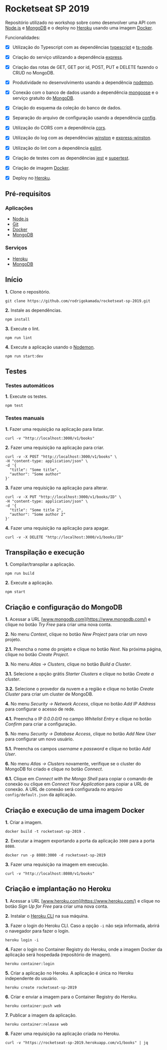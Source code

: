 # Rocketseat SP 2019

Repositório utilizado no workshop sobre como desenvolver uma API com [Node.js](https://nodejs.org/) e [MongoDB](https://www.mongodb.com/) e o deploy no [Heroku](https://www.heroku.com/) usando uma imagem [Docker](https://www.docker.com/).


Funcionalidades:

- [x] Utilização do Typescript com as dependências [typescript](https://www.npmjs.com/package/typescript) e [ts-node](https://www.npmjs.com/package/ts-node).
- [x] Criação do serviço utilizando a dependência [express](https://www.npmjs.com/package/express).
- [x] Criação das rotas de GET, GET por id, POST, PUT e DELETE fazendo o CRUD no MongoDB.
- [x] Produtividade no desenvolvimento usando a dependência [nodemon](https://www.npmjs.com/package/nodemon).
- [x] Conexão com o banco de dados usando a dependência [mongoose](https://www.npmjs.com/package/mongoose) e o serviço gratuito do [MongoDB](#criação-e-configuração-do-mongodb).
- [x] Criação do esquema da coleção do banco de dados.
- [x] Separação do arquivo de configuração usando a dependência [config](https://www.npmjs.com/package/config).
- [x] Utilização do CORS com a dependência [cors](https://www.npmjs.com/package/cors).
- [x] Utilização do log com as dependências [winston](https://www.npmjs.com/package/winston) e [express-winston](https://www.npmjs.com/package/express-winston).
- [x] Utilização do lint com a dependência [eslint](https://www.npmjs.com/package/eslint).
- [x] Criação de testes com as dependências [jest](https://www.npmjs.com/package/jest) e [supertest](https://www.npmjs.com/package/supertest).
- [x] Criação de imagem [Docker](#criação-e-execução-de-uma-imagem-docker).
- [x] Deploy no [Heroku](#criação-e-execução-de-uma-imagem-docker).


## Pré-requisitos

### Aplicações

* [Node.js](https://nodejs.org/)
* [Git](https://git-scm.com/)
* [Docker](https://www.docker.com/)
* [MongoDB](https://www.mongodb.com/)

### Serviços

* [Heroku](https://www.heroku.com/)
* [MongoDB](https://www.mongodb.com/)


## Início

**1.** Clone o repositório.

```shell
git clone https://github.com/rodrigokamada/rocketseat-sp-2019.git
```

**2.** Instale as dependências.

```shell
npm install
```

**3.** Execute o lint.

```shell
npm run lint
```

**4.** Execute a aplicação usando o [Nodemon](https://nodemon.io/).

```shell
npm run start:dev
```


## Testes

### Testes automáticos

**1.** Execute os testes.

```shell
npm test
```

### Testes manuais

**1.** Fazer uma requisição na aplicação para listar.
```shell
curl -v "http://localhost:3000/v1/books"
```

**2.** Fazer uma requisição na aplicação para criar.
```shell
curl -v -X POST "http://localhost:3000/v1/books" \
-H "content-type: application/json" \
-d '{
  "title": "Some title",
  "author": "Some author"
}'
```

**3.** Fazer uma requisição na aplicação para alterar.
```shell
curl -v -X PUT "http://localhost:3000/v1/books/ID" \
-H "content-type: application/json" \
-d '{
  "title": "Some title 2",
  "author": "Some author 2"
}'
```

**4.** Fazer uma requisição na aplicação para apagar.
```shell
curl -v -X DELETE "http://localhost:3000/v1/books/ID"
```


## Transpilação e execução

**1.** Compilar/transpilar a aplicação.

```shell
npm run build
```

**2.** Execute a aplicação.

```shell
npm start
```


## Criação e configuração do MongoDB

**1.** Acessar a URL [www.mongodb.com](https://www.mongodb.com/) e clique no botão *Try Free* para criar uma nova conta.

**2.** No menu *Context*, clique no botão *New Project* para criar um novo projeto.

**2.1.** Preencha o nome do projeto e clique no botão *Next*. Na próxima página, clique no botão *Create Project*.

**3.** No menu *Atlas -> Clusters*, clique no botão *Build a Cluster*.

**3.1.** Selecione a opção grátis *Starter Clusters* e clique no botão *Create a cluster*.

**3.2.** Selecione o provedor da nuvem e a região e clique no botão *Create Cluster* para criar um cluster de MongoDB.

**4.** No menu *Security -> Network Access*, clique no botão *Add IP Address* para configurar o acesso de rede.

**4.1.** Preencha o IP *0.0.0.0/0* no campo *Whitelist Entry* e clique no botão *Confirm* para criar a configuração.

**5.** No menu *Security -> Database Access*, clique no botão *Add New User* para configurar um novo usuário.

**5.1.** Preencha os campos *username* e *password* e clique no botão *Add User*.

**6.** No menu *Atlas -> Clusters* novamente, verifique se o cluster do MongoDB foi criado e clique no botão *Connect*.

**6.1.** Clique em *Connect with the Mongo Shell* para copiar o comando de conexão ou clique em *Connect Your Application* para copiar a URL de conexão. A URL de conexão será configurada no arquivo `config/default.json` da aplicação.


## Criação e execução de uma imagem Docker

**1.** Criar a imagem.
```shell
docker build -t rocketseat-sp-2019 .
```

**2.** Executar a imagem exportando a porta da aplicação `3000` para a porta `8080`.
```shell
docker run -p 8080:3000 -d rocketseat-sp-2019
```

**3.** Fazer uma requisição na imagem em execução.
```shell
curl -v "http://localhost:8080/v1/books"
```


## Criação e implantação no Heroku

**1.** Acessar a URL [www.heroku.com](https://www.heroku.com/) e clique no botão *Sign Up for Free* para criar uma nova conta.

**2.** Instalar o [Heroku CLI](https://devcenter.heroku.com/articles/heroku-cli) na sua máquina.

**3.** Fazer o login do Heroku CLI. Caso a opção `-i` não seja informada, abrirá o navegador para fazer o login.
```shell
heroku login -i
```

**4.** Fazer o login no Container Registry do Heroku, onde a imagem Docker da aplicação será hospedada (repositório de imagem).
```shell
heroku container:login
```

**5.** Criar a aplicação no Heroku. A aplicação é única no Heroku independente do usuário.
```shell
heroku create rocketseat-sp-2019
```

**6.** Criar e enviar a imagem para o Container Registry do Heroku.
```shell
heroku container:push web
```

**7.** Publicar a imagem da aplicação.
```shell
heroku container:release web
```

**8.** Fazer uma requisição na aplicação criada no Heroku.
```shell
curl -v "https://rocketseat-sp-2019.herokuapp.com/v1/books" | jq
```
